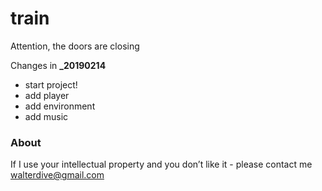 # train

Attention, the doors are closing 

Changes in **_20190214**

* start project!
* add player
* add environment
* add music

### About
If I use your intellectual property and you don’t like it - please contact me
<walterdive@gmail.com>
